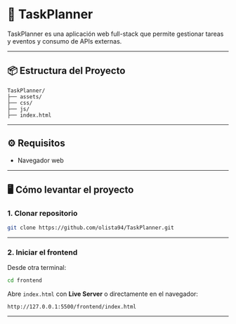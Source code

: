 # 🚀 TaskPlanner

TaskPlanner es una aplicación web full-stack que permite gestionar tareas y eventos y consumo de APIs externas.

---

## 📦 Estructura del Proyecto

```
TaskPlanner/
├── assets/
├── css/
├── js/
├── index.html
```

---

## ⚙️ Requisitos

- Navegador web

---

## 🖥️ Cómo levantar el proyecto

### 1. Clonar repositorio

```bash
git clone https://github.com/olista94/TaskPlanner.git
```

---

### 2. Iniciar el frontend

Desde otra terminal:

```bash
cd frontend
```

Abre `index.html` con **Live Server** o directamente en el navegador:

```
http://127.0.0.1:5500/frontend/index.html
```
---